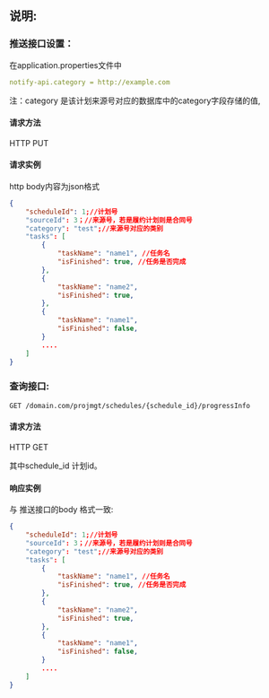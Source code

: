## 说明:

### 推送接口设置：
在application.properties文件中
```yaml
notify-api.category = http://example.com
```
注：category 是该计划来源号对应的数据库中的category字段存储的值, 
#### 请求方法 

HTTP PUT

#### 请求实例
http body内容为json格式

```json
{
	"scheduleId": 1;//计划号
	"sourceId": 3；//来源号，若是履约计划则是合同号
	"category": "test";//来源号对应的类别
	"tasks": [
		{
			"taskName": "name1", //任务名
			"isFinished": true, //任务是否完成
		},
		{
			"taskName": "name2",
			"isFinished": true,
		},
		{
			"taskName": "name1",
			"isFinished": false, 
		}
		....
	]
}
```

### 查询接口:

```
GET /domain.com/projmgt/schedules/{schedule_id}/progressInfo
```

#### 请求方法 

HTTP  GET

其中schedule_id 计划id。

#### 响应实例 
与 推送接口的body 格式一致:
```json
{
	"scheduleId": 1;//计划号
	"sourceId": 3；//来源号，若是履约计划则是合同号
	"category": "test";//来源号对应的类别
	"tasks": [
		{
			"taskName": "name1", //任务名
			"isFinished": true, //任务是否完成
		},
		{
			"taskName": "name2",
			"isFinished": true,
		},
		{
			"taskName": "name1",
			"isFinished": false, 
		}
		....
	]
}
```

